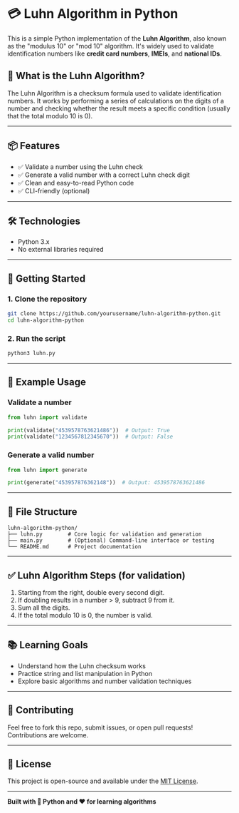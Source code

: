 # 💳 Luhn Algorithm in Python

This is a simple Python implementation of the **Luhn Algorithm**, also known as the "modulus 10" or "mod 10" algorithm. It's widely used to validate identification numbers like **credit card numbers**, **IMEIs**, and **national IDs**.

## 📘 What is the Luhn Algorithm?

The Luhn Algorithm is a checksum formula used to validate identification numbers. It works by performing a series of calculations on the digits of a number and checking whether the result meets a specific condition (usually that the total modulo 10 is 0).

---

## 📦 Features

- ✅ Validate a number using the Luhn check
- ✅ Generate a valid number with a correct Luhn check digit
- ✅ Clean and easy-to-read Python code
- ✅ CLI-friendly (optional)

---

## 🛠️ Technologies

- Python 3.x
- No external libraries required

---

## 🚀 Getting Started

### 1. Clone the repository

```bash
git clone https://github.com/yourusername/luhn-algorithm-python.git
cd luhn-algorithm-python
```

### 2. Run the script

```bash
python3 luhn.py
```

---

## 🧠 Example Usage

### Validate a number

```python
from luhn import validate

print(validate("4539578763621486"))  # Output: True
print(validate("1234567812345670"))  # Output: False
```

### Generate a valid number

```python
from luhn import generate

print(generate("453957876362148"))  # Output: 4539578763621486
```

---

## 📁 File Structure

```
luhn-algorithm-python/
├── luhn.py        # Core logic for validation and generation
├── main.py        # (Optional) Command-line interface or testing
└── README.md      # Project documentation
```

---

## ✅ Luhn Algorithm Steps (for validation)

1. Starting from the right, double every second digit.
2. If doubling results in a number > 9, subtract 9 from it.
3. Sum all the digits.
4. If the total modulo 10 is 0, the number is valid.

---

## 📚 Learning Goals

- Understand how the Luhn checksum works
- Practice string and list manipulation in Python
- Explore basic algorithms and number validation techniques

---

## 🙌 Contributing

Feel free to fork this repo, submit issues, or open pull requests! Contributions are welcome.

---

## 📄 License

This project is open-source and available under the [MIT License](LICENSE).

---

**Built with 🐍 Python and ❤️ for learning algorithms**
